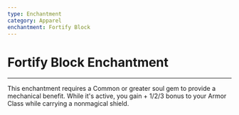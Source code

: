 ```yaml
---
type: Enchantment
category: Apparel
enchantment: Fortify Block
---
```

# Fortify Block Enchantment
---
This enchantment requires a Common or greater soul gem to provide a mechanical benefit. While it's active, you gain + 1/2/3 bonus to your Armor Class while carrying a nonmagical 
shield.